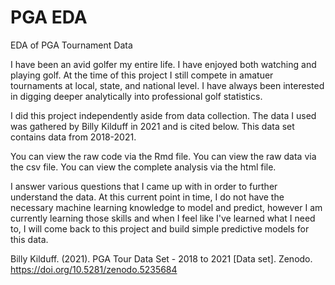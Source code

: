 # PGA EDA
EDA of PGA Tournament Data

I have been an avid golfer my entire life. I have enjoyed both watching and playing golf. 
At the time of this project I still compete in amatuer tournaments at local, state, and national level. 
I have always been interested in digging deeper analytically into professional golf statistics.

I did this project independently aside from data collection. 
The data I used was gathered by Billy Kilduff in 2021 and is cited below. 
This data set contains data from 2018-2021.

You can view the raw code via the Rmd file. 
You can view the raw data via the csv file.
You can view the complete analysis via the html file. 

I answer various questions that I came up with in order to further understand the data. At this current point in time, I do not have the necessary machine learning knowledge to model and predict, however I am currently learning those skills and when I feel like I've learned what I need to, I will come back to this project and build simple predictive models for this data. 

Billy Kilduff. (2021). PGA Tour Data Set - 2018 to 2021 [Data set]. Zenodo. https://doi.org/10.5281/zenodo.5235684


